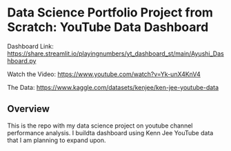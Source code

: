# Data Science Portfolio Project from Scratch: YouTube Data Dashboard 
Dashboard Link: https://share.streamlit.io/playingnumbers/yt_dashboard_st/main/Ayushi_Dashboard.py

Watch the Video: https://www.youtube.com/watch?v=Yk-unX4KnV4

The Data: https://www.kaggle.com/datasets/kenjee/ken-jee-youtube-data

## Overview 
This is the repo with my data science project on youtube channel performance analysis. I buildta dashboard using Kenn Jee YouTube data that I am planning to expand upon.